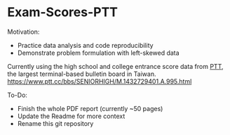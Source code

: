 # Exam-Scores-PTT

Motivation:
- Practice data analysis and code reproducibility
- Demonstrate problem formulation with left-skewed data

Currently using the high school and college entrance score data from [PTT](https://iamchucky.github.io/PttChrome/?site=ptt.cc), the largest terminal-based bulletin board in Taiwan.  
https://www.ptt.cc/bbs/SENIORHIGH/M.1432729401.A.995.html

To-Do:
- Finish the whole PDF report (currently ~50 pages)
- Update the Readme for more context
- Rename this git repository

